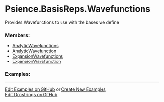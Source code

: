 # <a id="Psience.BasisReps.Wavefunctions">Psience.BasisReps.Wavefunctions</a>
    
Provides Wavefunctions to use with the bases we define

### Members:

  - [AnalyticWavefunctions](Wavefunctions/AnalyticWavefunctions.md)
  - [AnalyticWavefunction](Wavefunctions/AnalyticWavefunction.md)
  - [ExpansionWavefunctions](Wavefunctions/ExpansionWavefunctions.md)
  - [ExpansionWavefunction](Wavefunctions/ExpansionWavefunction.md)

### Examples:



___

[Edit Examples on GitHub](https://github.com/McCoyGroup/References/edit/gh-pages/Documentation/examples/Psience/BasisReps/Wavefunctions.md) or 
[Create New Examples](https://github.com/McCoyGroup/References/new/gh-pages/?filename=Documentation/examples/Psience/BasisReps/Wavefunctions.md) <br/>
[Edit Docstrings on GitHub](https://github.com/McCoyGroup/Psience/edit/master/BasisReps/Wavefunctions/__init__.py?message=Update%20Docs)